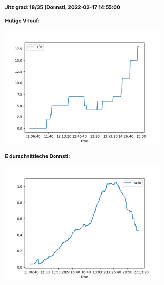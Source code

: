 ### Jitz grad: 18/35 (Donnsti, 2022-02-17 14:55:00

### Hütige Vrlouf:
![Graph](Today.png)

### E durschnittleche Donnsti:
![Graph](Donnsti.png)